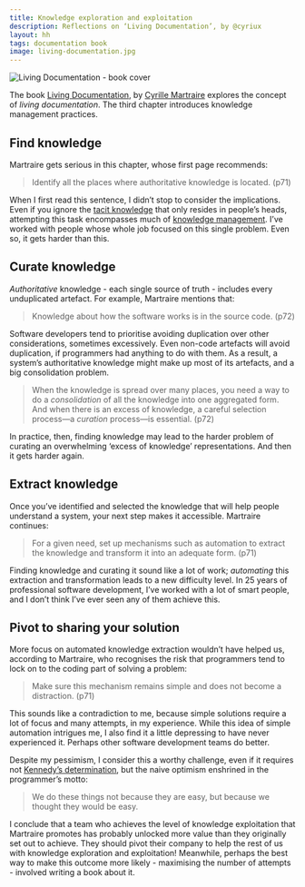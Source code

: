 ```yaml
---
title: Knowledge exploration and exploitation
description: Reflections on ‘Living Documentation’, by @cyriux
layout: hh
tags: documentation book
image: living-documentation.jpg
---
```


![Living Documentation - book cover](living-documentation.jpg)

The book [Living Documentation](https://www.pearson.com/us/higher-education/program/Martraire-Living-Documentation-Continuous-Knowledge-Sharing-by-Design/PGM1724668.html),
by [Cyrille Martraire](http://cyrille.martraire.com/about/)
explores the concept of _living documentation_.
The third chapter introduces knowledge management practices.

## Find knowledge

Martraire gets serious in this chapter, whose first page recommends:

> Identify all the places where authoritative knowledge is located. (p71)

When I first read this sentence, I didn’t stop to consider the implications.
Even if you ignore the 
[tacit knowledge](https://en.wikipedia.org/wiki/Tacit_knowledge)
that only resides in people’s heads, attempting this task encompasses much of 
[knowledge management](https://en.wikipedia.org/wiki/Knowledge_management).
I’ve worked with people whose whole job focused on this single problem.
Even so, it gets harder than this.

## Curate knowledge

_Authoritative_ knowledge - each single source of truth - includes every unduplicated artefact.
For example, Martraire mentions that:

> Knowledge about how the software works is in the source code. (p72)

Software developers tend to prioritise avoiding duplication over other considerations, sometimes excessively.
Even non-code artefacts will avoid duplication, if programmers had anything to do with them.
As a result, a system’s authoritative knowledge might make up most of its artefacts, and a big consolidation problem.

> When the knowledge is spread over many places, you need a way to do a _consolidation_ of all the knowledge into one aggregated form.
> And when there is an excess of knowledge, a careful selection process—a _curation_ process—is essential. (p72)

In practice, then, finding knowledge may lead to the harder problem of curating an overwhelming ‘excess of knowledge’ representations.
And then it gets harder again.

## Extract knowledge

Once you’ve identified and selected the knowledge that will help people understand a system, your next step makes it accessible. Martraire continues:

> For a given need, set up mechanisms such as automation to extract the knowledge and transform it into an adequate form. (p71)

Finding knowledge and curating it sound like a lot of work;
_automating_ this extraction and transformation leads to a new difficulty level.
In 25 years of professional software development, I’ve worked with a lot of smart people, and I don’t think I’ve ever seen any of them achieve this.

## Pivot to sharing your solution

More focus on automated knowledge extraction wouldn’t have helped us, according to Martraire, who recognises the risk that programmers tend to lock on to the coding part of solving a problem:

> Make sure this mechanism remains simple and does not become a distraction. (p71)

This sounds like a contradiction to me, because simple solutions require a lot of focus and many attempts, in my experience.
While this idea of simple automation intrigues me, I also find it a little depressing to have never experienced it.
Perhaps other software development teams do better.

Despite my pessimism, I consider this a worthy challenge, even if it requires not 
[Kennedy’s determination](https://www.youtube.com/watch?v=6z1DidldxUo),
but the naive optimism enshrined in the programmer’s motto:

> We do these things not because they are easy, but because we thought they would be easy.

I conclude that a team who achieves the level of knowledge exploitation that Martraire promotes has probably unlocked more value than they originally set out to achieve.
They should pivot their company to help the rest of us with knowledge exploration and exploitation!
Meanwhile, perhaps the best way to make this outcome more likely - maximising the number of attempts - involved writing a book about it.
